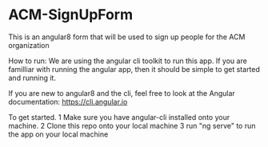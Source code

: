 # ACM-SignUpForm
This is an angular8 form that will be used to sign up people for the ACM organization


How to run:
We are using the angular cli toolkit to run this app.
If you are familliar with running the angular app, then it should be simple to get started and running it.

If you are new to angular8 and the cli, feel free to look at the Angular documentation: https://cli.angular.io



To get started. 
1 Make sure you have angular-cli installed onto your machine.
2 Clone this repo onto your local machine
3 run "ng serve" to run the app on your local machine
